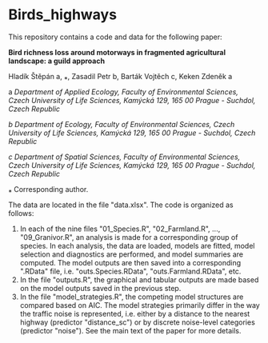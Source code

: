 # Birds_highways

This repository contains a code and data for the following paper:

**Bird richness loss around motorways in fragmented agricultural landscape: a guild approach**

Hladík Štěpán a, ⁎, Zasadil Petr b, Barták Vojtěch c, Keken Zdeněk a

a *Department of Applied Ecology, Faculty of Environmental Sciences, Czech University of Life Sciences, Kamýcká 129, 165 00 Prague - Suchdol, Czech Republic*

*b* *Department of Ecology, Faculty of Environmental Sciences, Czech University of Life Sciences, Kamýcká 129, 165 00 Prague - Suchdol, Czech Republic*

*c* *Department of Spatial Sciences, Faculty of Environmental Sciences, Czech University of Life Sciences, Kamýcká 129, 165 00 Prague - Suchdol, Czech Republic*

⁎ Corresponding author.



The data are located in the file "data.xlsx". The code is organized as follows:

1. In each of the nine files "01_Species.R", "02_Farmland.R", ..., "09_Granivor.R", an analysis is made for a corresponding group of species. In each analysis, the data are loaded, models are fitted, model selection and diagnostics are performed, and model summaries are computed. The model outputs are then saved into a corresponding ".RData" file, i.e. "outs.Species.RData", "outs.Farmland.RData", etc.
2. In the file "outputs.R", the graphical and tabular outputs are made based on the model outputs saved in the previous step.
3. In the file "model_strategies.R", the competing model structures are compared based on AIC. The model strategies primarily differ in the way the traffic noise is represented, i.e. either by a distance to the nearest highway (predictor "distance_sc") or by discrete noise-level categories (predictor "noise"). See the main text of the paper for more details.